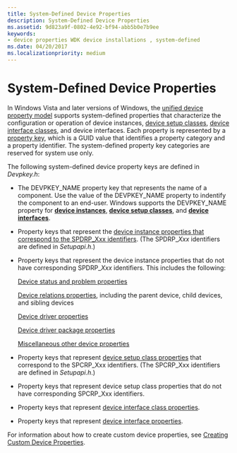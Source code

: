 ```yaml
---
title: System-Defined Device Properties
description: System-Defined Device Properties
ms.assetid: 9d823a9f-0802-4e92-bf94-abb5b0e7b9ee
keywords:
- device properties WDK device installations , system-defined
ms.date: 04/20/2017
ms.localizationpriority: medium
---
```


# System-Defined Device Properties


In Windows Vista and later versions of Windows, the [unified device property model](unified-device-property-model--windows-vista-and-later-.md) supports system-defined properties that characterize the configuration or operation of device instances, [device setup classes](./overview-of-device-setup-classes.md), [device interface classes](./overview-of-device-interface-classes.md), and device interfaces. Each property is represented by a [property key](property-keys.md), which is a GUID value that identifies a property category and a property identifier. The system-defined property key categories are reserved for system use only.

The following system-defined device property keys are defined in *Devpkey.h*:

-   The DEVPKEY_NAME property key that represents the name of a component. Use the value of the DEVPKEY_NAME property to indentify the component to an end-user. Windows supports the DEVPKEY_NAME property for [**device instances**](./devpkey-name--device-instance-.md), [**device setup classes**](./devpkey-name--device-setup-class-.md), and [**device interfaces**](./devpkey-name--device-interface-.md).

-   Property keys that represent the [device instance properties that correspond to the SPDRP_Xxx identifiers](/previous-versions/ff541334(v=vs.85)). (The SPDRP_*Xxx* identifiers are defined in *Setupapi.h*.)

-   Property keys that represent the device instance properties that do not have corresponding SPDRP_*Xxx* identifiers. This includes the following:

    [Device status and problem properties](./retrieving-the-status-and-problem-code-for-a-device-instance.md)

    [Device relations properties](/previous-versions/ff541498(v=vs.85)), including the parent device, child devices, and sibling devices

    [Device driver properties](/previous-versions/ff541205(v=vs.85))

    [Device driver package properties](/previous-versions/ff541200(v=vs.85))

    [Miscellaneous other device properties](/previous-versions/ff549289(v=vs.85))

-   Property keys that represent [device setup class properties](/previous-versions/ff542239(v=vs.85)) that correspond to the SPCRP_Xxx identifiers. (The SPCRP_Xxx identifiers are defined in *Setupapi.h*.)

-   Property keys that represent device setup class properties that do not have corresponding SPCRP_Xxx identifiers.

-   Property keys that represent [device interface class properties](/previous-versions/ff541406(v=vs.85)).

-   Property keys that represent [device interface properties](/previous-versions/ff541409(v=vs.85)).

For information about how to create custom device properties, see [Creating Custom Device Properties](creating-custom-device-properties.md).

 

